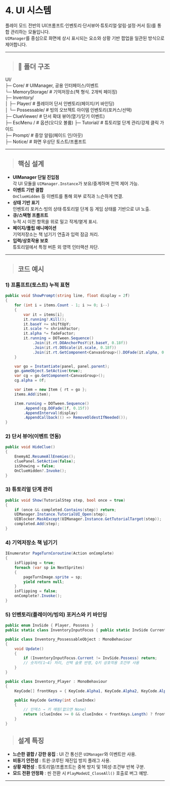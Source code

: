 # 4. UI 시스템

플레이 모드 전반의 UI(프롬프트·인벤토리·단서뷰어·튜토리얼·알림·설정·커서 등)를 통합 관리하는 모듈입니다.  
`UIManager`를 중심으로 화면에 상시 표시되는 요소와 상황 기반 팝업을 일관된 방식으로 제어합니다.


  
---


> ## 📂 폴더 구조

UI/  
├─ Core/ # UIManager, 공용 인터페이스/이벤트  
└─ MemoryStorage/ # 기억저장소(책 형식. 2개씩 페이징)  
├─ Inventory/  
│  ├─ Player/ # 플레이어 단서 인벤토리(페이지/키 바인딩)  
│  └─ Possessable/ # 빙의 오브젝트 아이템 인벤토리(포커스/선택)  
├─ ClueViewer/ # 단서 확대 뷰어(열기/닫기 이벤트)  
├─ EscMenu / # 옵션(오디오 볼륨) 
├─ Tutorial/ # 튜토리얼 단계 관리/강제 클릭 가이드  
├─ Prompt/ # 중앙 알림(페이드 인/아웃)  
├─ Notice/ # 화면 우상단 토스트/프롬프트  


---

> ## 핵심 설계

- **UIManager 단일 진입점**  
  각 UI 모듈을 `UIManager.Instance`가 보유/중계하며 전역 제어 가능.
- **이벤트 기반 결합**  
  `OnClueHidden` 등 이벤트를 통해 외부 로직과 느슨하게 연결.
- **상태 기반 표기**  
  인벤토리 포커스·빙의 상태·튜토리얼 단계 등 게임 상태를 기반으로 UI 노출.
- **큐/스택형 프롬프트**  
  누적 시 이전 항목을 위로 밀고 작게/옅게 표시.
- **페이지/플립 애니메이션**  
  기억저장소는 책 넘기기 연출과 입력 잠금 처리.
- **입력/상호작용 보호**  
  튜토리얼에서 특정 버튼 외 영역 인터랙션 차단.

---

> ## 코드 예시

### 1) 프롬프트(토스트) 누적 표현
```csharp
public void ShowPrompt(string line, float display = 2f)
{
    for (int i = items.Count - 1; i >= 0; i--)
    {
        var it = items[i];
        it.running?.Kill();
        it.baseY += shiftUpY;
        it.scale *= shrinkFactor;
        it.alpha *= fadeFactor;
        it.running = DOTween.Sequence()
            .Join(it.rt.DOAnchorPosY(it.baseY, 0.18f))
            .Join(it.rt.DOScale(it.scale, 0.18f))
            .Join(it.rt.GetComponent<CanvasGroup>().DOFade(it.alpha, 0.18f));
    }

    var go = Instantiate(panel, panel.parent);
    go.gameObject.SetActive(true);
    var cg = go.GetComponent<CanvasGroup>();
    cg.alpha = 0f;

    var item = new Item { rt = go };
    items.Add(item);

    item.running = DOTween.Sequence()
        .Append(cg.DOFade(1f, 0.15f))
        .AppendInterval(display)
        .AppendCallback(() => RemoveOldestIfNeeded());
}
```

### 2) 단서 뷰어(이벤트 연동)
```csharp
public void HideClue()
{
    EnemyAI.ResumeAllEnemies();
    cluePanel.SetActive(false);
    isShowing = false;
    OnClueHidden?.Invoke();
}
```

### 3) 튜토리얼 단계 관리
```csharp
public void Show(TutorialStep step, bool once = true)
{
    if (once && completed.Contains(step)) return;
    UIManager.Instance.TutorialUI_Open(step);
    UIBlocker.MaskExcept(UIManager.Instance.GetTutorialTarget(step));
    completed.Add(step);
}
```

### 4) 기억저장소 책 넘기기
```csharp
IEnumerator PageTurnCoroutine(Action onComplete)
{
    isFlipping = true;
    foreach (var sp in NextSprites)
    {
        pageTurnImage.sprite = sp;
        yield return null;
    }
    isFlipping = false;
    onComplete?.Invoke();
}
```

### 5) 인벤토리(플레이어/빙의) 포커스와 키 바인딩
```csharp
public enum InvSide { Player, Possess }
public static class InventoryInputFocus { public static InvSide Current = InvSide.Player; }

public class Inventory_PossessableObject : MonoBehaviour
{
    void Update()
    {
        if (InventoryInputFocus.Current != InvSide.Possess) return;
        // 숫자키(1~4) 처리, 선택 슬롯 반영, Q키 상호작용 조건부 사용
    }
}

public class Inventory_Player : MonoBehaviour
{
    KeyCode[] frontKeys = { KeyCode.Alpha1, KeyCode.Alpha2, KeyCode.Alpha3, KeyCode.Alpha4 };

    public KeyCode GetKey(int clueIndex)
    {
        // 인덱스 → 키 매핑(없으면 None)
        return (clueIndex >= 0 && clueIndex < frontKeys.Length) ? frontKeys[clueIndex] : KeyCode.None;
    }
}
```


> ## 설계 특징

- **느슨한 결합 / 강한 응집** : UI 간 통신은 `UIManager`와 이벤트만 사용.
- **비동기 안전성** : 트윈·코루틴 재진입 방지 플래그 사용.
- **상황 재현성** : 튜토리얼/프롬프트는 중복 방지 및 1회성·조건부 반복 구분.
- **모드 전환 안정화** : 씬 전환 시 `PlayModeUI_CloseAll()` 호출로 버그 예방.

---
